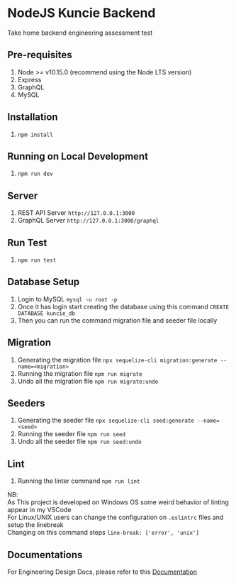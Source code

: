 # NodeJS Kuncie Backend

Take home backend engineering assessment test

## Pre-requisites
1. Node >= v10.15.0 (recommend using the Node LTS version) 
2. Express
3. GraphQL
4. MySQL

## Installation
1. `npm install`

## Running on Local Development
1. `npm run dev`

## Server
1. REST API Server `http://127.0.0.1:3000`
2. GraphQL Server `http://127.0.0.1:3000/graphql`


## Run Test
1. `npm run test`

## Database Setup
1. Login to MySQL `mysql -u root -p`
2. Once it has login start creating the database using this command `CREATE DATABASE kuncie_db`
3. Then you can run the command migration file and seeder file locally


## Migration
1. Generating the migration file `npx sequelize-cli migration:generate --name=<migration>`
2. Running the migration file `npm run migrate`
3. Undo all the migration file `npm run migrate:undo`

## Seeders
1. Generating the seeder file `npx sequelize-cli seed:generate --name=<seed>`
2. Running the seeder file `npm run seed`
3. Undo all the seeder file `npm run seed:undo`

## Lint
1. Running the linter command `npm run lint`

NB: <br /> 
As This project is developed on Windows OS some weird behavior of linting appear in my VSCode <br />
For Linux/UNIX users can change the configuration on `.eslintrc` files and setup the linebreak <br />
Changing on this command steps `line-break: ['error', 'unix']` <br />

## Documentations
For Engineering Design Docs, please refer to this 
[Documentation](https://github.com/HarryChang30/node-kuncie-test/blob/master/PROJECT.md)